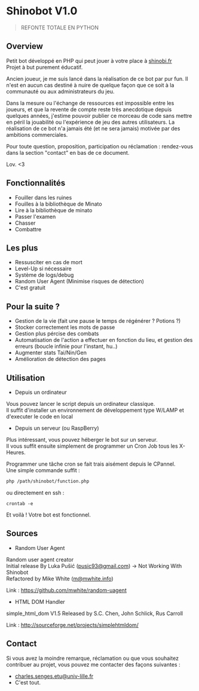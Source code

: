 # Shinobot V1.0

> REFONTE TOTALE EN PYTHON

## Overview

Petit bot développé en PHP qui peut jouer à votre place à [shinobi.fr](shinobi.fr)  
Projet à but purement éducatif.

Ancien joueur, je me suis lancé dans la réalisation de ce bot par pur fun. 
Il n'est en aucun cas destiné à nuire de quelque façon que ce
soit à la communauté ou aux administrateurs du jeu.

Dans la mesure ou l'échange de ressources est impossible entre les joueurs, et que
la revente de compte reste très anecdotique depuis quelques années, j'estime pouvoir
publier ce morceau de code sans mettre en péril la jouabilité ou l'expérience de jeu
des autres utilisateurs. La réalisation de ce bot n'a jamais été (et ne sera jamais)
motivée par des ambitions commerciales.

Pour toute question, proposition, participation ou réclamation : rendez-vous dans la section "contact" en bas de ce document.

Lov. <3

## Fonctionnalités

* Fouiller dans les ruines
* Fouilles à la bibliothèque de Minato
* Lire à la bibliothèque de minato
* Passer l'examen
* Chasser
* Combattre

## Les plus

* Ressusciter en cas de mort
* Level-Up si nécessaire
* Système de logs/debug
* Random User Agent (Minimise risques de détection)
* C'est gratuit

## Pour la suite ?

* Gestion de la vie (fait une pause le temps de régénérer ? Potions ?)
* Stocker correctement les mots de passe
* Gestion plus pércise des combats
* Automatisation de l'action a effectuer en fonction du lieu, et gestion des erreurs (boucle infinie pour l'instant, hu..)
* Augmenter stats Tai/Nin/Gen
* Amélioration de détection des pages  

## Utilisation

* Depuis un ordinateur

Vous pouvez lancer le script depuis un ordinateur classique.  
Il suffit d'installer un environnement de développement type W/LAMP et d'executer le code en local
  
* Depuis un serveur (ou RaspBerry)

Plus intéressant, vous pouvez héberger le bot sur un serveur.  
Il vous suffit ensuite simplement de programmer un Cron Job tous les X-Heures.  
  
Programmer une tâche cron se fait trais aisément depuis le CPannel.  
Une simple commande suffit :  
  
```bash
php /path/shinobot/function.php
```

ou directement en ssh :

```
crontab -e
```

Et voilà ! Votre bot est fonctionnel.

## Sources

* Random User Agent

Random user agent creator   
Initial release By Luka Pušić (pusic93@gmail.com) -> Not Working With Shinobot  
Refactored by Mike White (m@mwhite.info)  
  
Link : https://github.com/mwhite/random-uagent

* HTML DOM Handler

simple_html_dom V1.5
Released by S.C. Chen, John Schlick, Rus Carroll

Link : http://sourceforge.net/projects/simplehtmldom/

## Contact

Si vous avez la moindre remarque, réclamation ou que vous souhaitez contribuer au projet,
vous pouvez me contacter des façons suivantes :

- charles.senges.etu@univ-lille.fr
- C'est tout.
